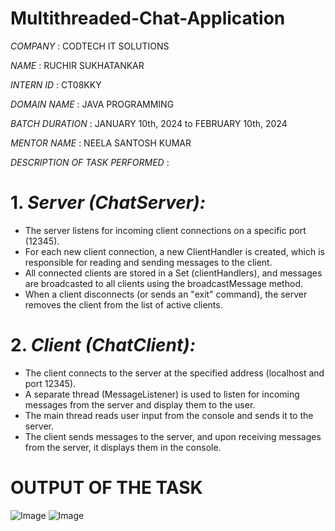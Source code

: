 # Multithreaded-Chat-Application

*COMPANY* : CODTECH IT SOLUTIONS 

*NAME* : RUCHIR SUKHATANKAR

*INTERN ID* : CT08KKY

*DOMAIN NAME* : JAVA PROGRAMMING

*BATCH DURATION* : JANUARY 10th, 2024 to FEBRUARY 10th, 2024

*MENTOR NAME* : NEELA SANTOSH KUMAR

*DESCRIPTION OF TASK PERFORMED* :

# 1. *Server (ChatServer):*
- The server listens for incoming client connections on a specific port (12345).
- For each new client connection, a new ClientHandler is created, which is responsible for reading and sending messages to the client.
- All connected clients are stored in a Set (clientHandlers), and messages are broadcasted to all clients using the broadcastMessage method.
- When a client disconnects (or sends an "exit" command), the server removes the client from the list of active clients.

# 2. *Client (ChatClient):*
- The client connects to the server at the specified address (localhost and port 12345).
- A separate thread (MessageListener) is used to listen for incoming messages from the server and display them to the user.
- The main thread reads user input from the console and sends it to the server.
- The client sends messages to the server, and upon receiving messages from the server, it displays them in the console.

# OUTPUT OF THE TASK

![Image](https://github.com/user-attachments/assets/d6968bbd-fd25-4778-9e96-f867250870e7)
![Image](https://github.com/user-attachments/assets/d0dc3286-1b78-46f7-9973-075971be4629)

